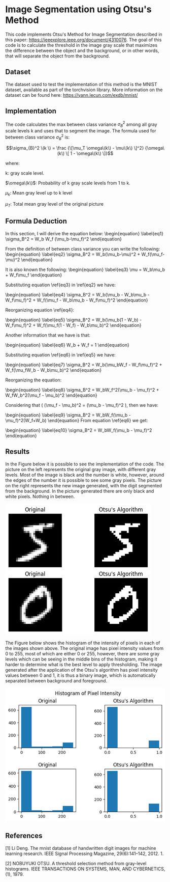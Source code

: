 # Image Segmentation using Otsu's Method
This code implements Otsu's Method for Image Segmentation described in this paper: https://ieeexplore.ieee.org/document/4310076. The goal of this code is to calculate the threshold in the image gray scale that maximizes the difference between the object and the background, or in other words, that will separate the object from the background.

## Dataset
The dataset used to test the implementation of this method is the MNIST dataset, available as part of the torchvision library. More information on the dataset can be found here: https://yann.lecun.com/exdb/mnist/

## Implementation
The code calculates the max between class variance $\sigma_{B}^2$ among all gray scale levels k and uses that to segment the image. The formula used for between class variance $\sigma_{B}^2$ is:

$$\sigma_{B}^2 \(k \) = \frac {\[\mu_T \omega\(k\) - \mu\(k\) \]^2} {\omega\(k\) \[ 1 - \omega\(k\) \]}$$

where:

k: gray scale level.

$\omega\(k\)$: Probability of k gray scale levels from 1 to k.

$\mu_k$: Mean gray level up to k level

$\mu_T$: Total mean gray level of the original picture

## Formula Deduction
In this section, I will derive the equation below:
\begin{equation}
\label{eq1}
\sigma_B^2 = W_b W_f (\mu_b-\mu_f)^2
\end{equation}

From the definition of between class variance you can write the following:
\begin{equation}
\label{eq2}
\sigma_B^2 = W_b(\mu_b-\mu)^2 + W_f(\mu_f-\mu)^2
\end{equation}

It is also known the following:
\begin{equation}
\label{eq3}
\mu = W_b\mu_b + W_f\mu_f
\end{equation}

Substituting equation \ref{eq3} in \ref{eq2} we have:

\begin{equation}
\label{eq4}
\sigma_B^2 = W_b(\mu_b - W_b\mu_b - W_f\mu_f)^2 + W_f(\mu_f - W_b\mu_b - W_f\mu_f)^2
\end{equation}

Reorganizing equation \ref{eq4}:

\begin{equation}
\label{eq5}
\sigma_B^2 = W_b(\mu_b(1 - W_b) - W_f\mu_f)^2 + W_f(\mu_f(1 - W_f) - W_b\mu_b)^2
\end{equation}

Another information that we have is that:

\begin{equation}
\label{eq6}
W_b + W_f = 1
\end{equation}

Substituting equation \ref{eq6} in \ref{eq5} we have:

\begin{equation}
\label{eq7}
\sigma_B^2 = W_b(\mu_bW_f - W_f\mu_f)^2 + W_f(\mu_fW_b - W_b\mu_b)^2
\end{equation}

Reorganizing the equation:

\begin{equation}
\label{eq8}
\sigma_B^2 = W_bW_f^2(\mu_b - \mu_f)^2 + W_fW_b^2(\mu_f - \mu_b)^2
\end{equation}

Considering that \( (\mu_f - \mu_b)^2 = (\mu_b - \mu_f)^2 \), then we have:

\begin{equation}
\label{eq9}
\sigma_B^2 = W_bW_f(\mu_b - \mu_f)^2(W_f+W_b)
\end{equation}
From equation \ref{eq6} we get:

\begin{equation}
\label{eq10}
\sigma_B^2 = W_bW_f(\mu_b - \mu_f)^2
\end{equation}

## Results
In the Figure below it is possible to see the implementation of the code. The picture on the left represents the original gray image, with different gray levels. Most of the image is black and the number is white, however, around the edges of the number it is possible to see some gray pixels. The picture on the right represents the new image generated, with the digit segmented from the background. In the picture generated there are only black and white pixels. Nothing in between.

![Digits 5 and 0 original on the left and after object segmentation on the right](Image_examples.png)

The Figure below shows the histogram of the intensity of pixels in each of the images shown above. The original image has pixel intensity values from 0 to 255, most of which are either 0 or 255, however, there are some gray levels which can be seeing in the middle bins of the histogram, making it harder to determine what is the best level to apply thresholding. The image generated after the application of the Otsu's algorithm has pixel intensity values between 0 and 1, it is thus a binary image, which is automatically separated between background and foreground.

![Histogram of digits 5 and 0 original on the left and after object segmentation on the right](Histogram_examples.png)

## References
[1] Li Deng. The mnist database of handwritten digit images for machine learning research. IEEE Signal Processing Magazine, 29(6):141–142, 2012. 1.

[2] NOBUYUKI OTSU. A threshold selection method from gray-level histograms. IEEE TRANSACTIONS ON SYSTEMS, MAN, AND CYBERNETICS, (1), 1979.
